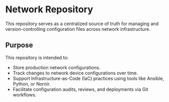 #  Network Repository

 This repository serves as a centralized source of truth for managing and version-controlling configuration files across network infrastructure.

## Purpose

This repository is intended to:
- Store production network configurations.
- Track changes to network device configurations over time.
- Support Infrastructure-as-Code (IaC) practices using tools like Ansible, Python, or Nornir.
- Facilitate configuration audits, reviews, and deployments via Git workflows.
